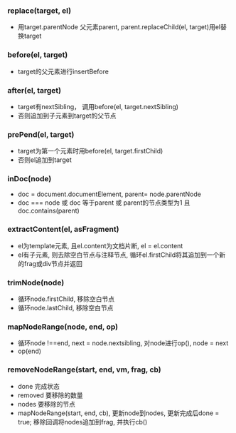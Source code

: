 ### replace(target, el)
+ 用target.parentNode 父元素parent, parent.replaceChild(el, target)用el替换target

### before(el, target)
+ target的父元素进行insertBefore

### after(el, target)
+ target有nextSibling， 调用before(el, target.nextSibling)
+ 否则追加到子元素到target的父节点

### prePend(el, target)
+ target为第一个元素时用before(el, target.firstChild)
+ 否则el追加到target


### inDoc(node)
+ doc = document.documentElement, parent= node.parentNode
+ doc === node 或 doc 等于parent 或 parent的节点类型为1 且 doc.contains(parent)

### extractContent(el, asFragment)
+ el为template元素, 且el.content为文档片断, el = el.content
+ el有子元素, 则去除空白节点与注释节点, 循环el.firstChild将其追加到一个新的frag或div节点并返回

### trimNode(node)
+ 循环node.firstChild, 移除空白节点
+ 循环node.lastChild, 移除空白节点

### mapNodeRange(node, end, op)
+ 循环node !==end, next = node.nextsibling, 对node进行op(), node = next
+ op(end)

### removeNodeRange(start, end, vm, frag, cb)
+ done 完成状态 
+ removed 要移除的数量
+ nodes 要移除的节点
+ mapNodeRange(start, end, cb), 更新node到nodes, 更新完成后done = true; 移除回调将nodes追加到frag, 并执行cb()